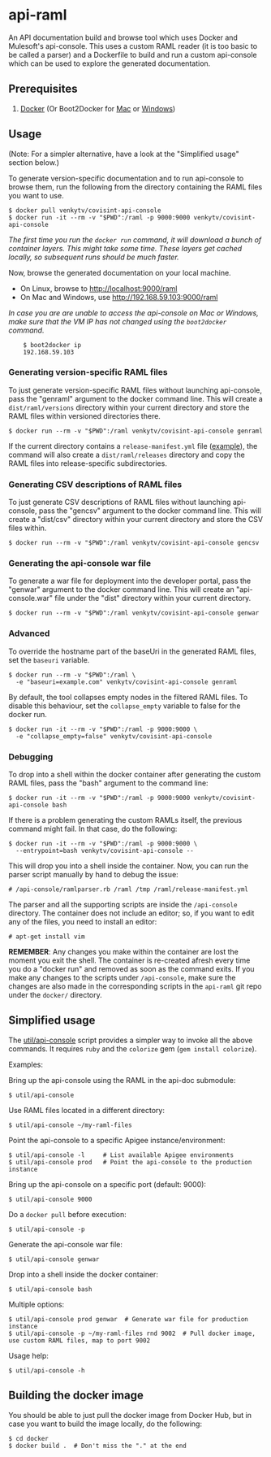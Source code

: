 # api-raml
An API documentation build and browse tool which uses Docker and Mulesoft's api-console.
This uses a custom RAML reader (it is too basic to be called a parser) and a
Dockerfile to build and run a custom api-console which can be used to explore
the generated documentation.

## Prerequisites

1. [Docker](https://www.docker.com/) (Or Boot2Docker for [Mac](https://docs.docker.com/installation/mac/) or [Windows](https://docs.docker.com/installation/windows/))

## Usage

(Note: For a simpler alternative, have a look at the "Simplified usage" section below.)

To generate version-specific documentation and to run api-console to browse
them, run the following from the directory containing the RAML files you want to
use.

    $ docker pull venkytv/covisint-api-console
    $ docker run -it --rm -v "$PWD":/raml -p 9000:9000 venkytv/covisint-api-console

_The first time you run the `docker run` command, it will download a bunch of
container layers.  This might take some time.  These layers get cached locally,
so subsequent runs should be much faster._

Now, browse the generated documentation on your local machine.

* On Linux, browse to [http://localhost:9000/raml](http://localhost:9000/raml)
* On Mac and Windows, use http://192.168.59.103:9000/raml

_In case you are are unable to access the api-console on Mac or Windows, make
sure that the VM IP has not changed using the `boot2docker` command._
```
    $ boot2docker ip
    192.168.59.103
```

### Generating version-specific RAML files

To just generate version-specific RAML files without launching api-console, pass
the "genraml" argument to the docker command line.  This will create a
`dist/raml/versions` directory within your current directory and store the RAML files
within versioned directories there.

    $ docker run --rm -v "$PWD":/raml venkytv/covisint-api-console genraml

If the current directory contains a `release-manifest.yml` file
([example](https://github.com/Covisint/api-doc/blob/master/raml/release-manifest.yml)),
the command will also create a `dist/raml/releases` directory and copy the RAML
files into release-specific subdirectories.

### Generating CSV descriptions of RAML files

To just generate CSV descriptions of RAML files without launching api-console,
pass the "gencsv" argument to the docker command line.  This will create a
"dist/csv" directory within your current directory and store the CSV files
within.

    $ docker run --rm -v "$PWD":/raml venkytv/covisint-api-console gencsv

### Generating the api-console war file

To generate a war file for deployment into the developer portal, pass the
"genwar" argument to the docker command line.  This will create an
"api-console.war" file under the "dist" directory within your current directory.

    $ docker run --rm -v "$PWD":/raml venkytv/covisint-api-console genwar

### Advanced

To override the hostname part of the baseUri in the generated RAML files, set
the `baseuri` variable.

    $ docker run --rm -v "$PWD":/raml \
      -e "baseuri=example.com" venkytv/covisint-api-console genraml

By default, the tool collapses empty nodes in the filtered RAML files.  To
disable this behaviour, set the `collapse_empty` variable to false for the
docker run.

    $ docker run -it --rm -v "$PWD":/raml -p 9000:9000 \
      -e "collapse_empty=false" venkytv/covisint-api-console

### Debugging

To drop into a shell within the docker container after generating the custom
RAML files, pass the "bash" argument to the command line:

    $ docker run -it --rm -v "$PWD":/raml -p 9000:9000 venkytv/covisint-api-console bash

If there is a problem generating the custom RAMLs itself, the previous command
might fail.  In that case, do the following:

    $ docker run -it --rm -v "$PWD":/raml -p 9000:9000 \
      --entrypoint=bash venkytv/covisint-api-console --

This will drop you into a shell inside the container.  Now, you can run the
parser script manually by hand to debug the issue:

    # /api-console/ramlparser.rb /raml /tmp /raml/release-manifest.yml

The parser and all the supporting scripts are inside the `/api-console`
directory.  The container does not include an editor; so, if you want to edit
any of the files, you need to install an editor:

    # apt-get install vim

**REMEMBER**: Any changes you make within the container are lost the moment you
exit the shell.  The container is re-created afresh every time you do a "docker
run" and removed as soon as the command exits.  If you make any changes to the
scripts under `/api-console`, make sure the changes are also made in the
corresponding scripts in the `api-raml` git repo under the `docker/` directory.

## Simplified usage

The [util/api-console](util/api-console) script provides a simpler way to invoke
all the above commands.  It requires `ruby` and the `colorize` gem (`gem install
colorize`).

Examples:

Bring up the api-console using the RAML in the api-doc submodule:

    $ util/api-console

Use RAML files located in a different directory:

    $ util/api-console ~/my-raml-files

Point the api-console to a specific Apigee instance/environment:

    $ util/api-console -l     # List available Apigee environments
    $ util/api-console prod   # Point the api-console to the production instance

Bring up the api-console on a specific port (default: 9000):

    $ util/api-console 9000

Do a `docker pull` before execution:

    $ util/api-console -p

Generate the api-console war file:

    $ util/api-console genwar

Drop into a shell inside the docker container:

    $ util/api-console bash

Multiple options:

    $ util/api-console prod genwar  # Generate war file for production instance
    $ util/api-console -p ~/my-raml-files rnd 9002  # Pull docker image, use custom RAML files, map to port 9002

Usage help:

    $ util/api-console -h

## Building the docker image

You should be able to just pull the docker image from Docker Hub, but in case
you want to build the image locally, do the following:

    $ cd docker
    $ docker build .  # Don't miss the "." at the end

